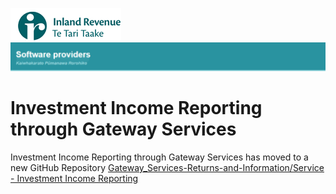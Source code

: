 ![IRD logo](../Images/IRlogo.gif)
![Software Dev](../Images/SoftwareDev.png)

# Investment Income Reporting through Gateway Services

Investment Income Reporting through Gateway Services has moved to a new GitHub Repository
[Gateway_Services-Returns-and-Information/Service - Investment Income Reporting](https://github.com/InlandRevenue/Gateway_Services-Returns-and-Information/tree/master/Service%20-%20Investment%20Income%20Reporting)
